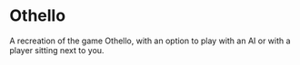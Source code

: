 # Othello
 A recreation of the game Othello, with an option to play with an AI or with a player sitting next to you.
